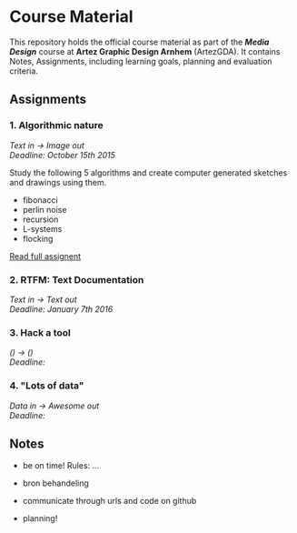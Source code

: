 # Course Material

This repository holds the official course material as part of the ***Media Design*** course at **Artez Graphic Design Arnhem** (ArtezGDA). It contains Notes, Assignments, including learning goals, planning and evaluation criteria.

## Assignments

### 1. Algorithmic nature
*Text in -> Image out*  
*Deadline: October 15th 2015*

Study the following 5 algorithms and create computer generated sketches and drawings using them.

- fibonacci
- perlin noise
- recursion
- L-systems
- flocking

[Read full assignent]()

### 2. RTFM: Text Documentation
*Text in -> Text out*  
*Deadline: January 7th 2016*

### 3. Hack a tool
*() -> ()*  
*Deadline:*

### 4. "Lots of data"
*Data in -> Awesome out*  
*Deadline:*

## Notes

- be on time!
Rules: ...

- bron behandeling

- communicate through urls and code on github

- planning!

